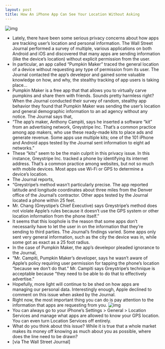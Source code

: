 ```yaml
---
layout: post
title: How An iPhone App Can See Your Location Without Asking
---
```

![img](http://media.idownloadblog.com/wp-content/uploads/2010/12/mapsdata-icon.png)
* Lately, there have been some serious privacy concerns about how apps are tracking user’s location and personal information. The Wall Street Journal performed a survey of multiple, various applications on both Android and iOS and discovered that many apps are sending information (like the device’s location) without explicit permission from the user.
* In particular, an app called “Pumpkin Maker” traced the general location of a device without requesting any type of permission from its user. The Journal contacted the app’s develepor and gained some valuable knowledge on how, and why, the stealthy tracking of app users is taking place…
* Pumpkin Maker is a free app that that allows you to virtually carve pumpkins and share them with friends. Sounds pretty harmless right? When the Journal conducted their survey of random, stealthy app behavior they found that Pumpkin Maker was sending the user’s location and general demographic information to an ad agency without any notice. The Journal says that,
* “The app’s maker, Anthony Campiti, says he inserted a software “kit” from an advertising network, Greystripe Inc. That’s a common practice among app makers, who use these ready-made kits to place ads and generate revenue. Some apps use multiple kits; one of the 101 iPhone and Android apps tested by the Journal sent information to eight ad networks.”
* These “kits” seem to be the main culprit in this privacy issue. In this instance, Greystripe Inc. tracked a phone by identifying its internet address. That’s a common practice among websites, but not so much with mobile devices. Most apps use Wi-Fi or GPS to determine a device’s location.
* The Journal reports,
* “Greystripe’s method wasn’t particularly precise. The app reported latitude and longitude coordinates about three miles from the Denver office of the Journal’s contractor. Other apps tested by the Journal located a phone within 25 feet.
* Mr. Chang (Greystipe’s Chief Executive) says Greystripe’s method does not violate Apple’s rules because it doesn’t use the GPS system or other location information from the phone itself.”
* It seems that this loophole is the reason that some apps don’t necessarily have to let the user in on the information that they’re sending to third parties. The Journal’s findings varied. Some apps only sent very general information, such as the city the device was in, while some got as exact as a 25 foot radius.
* In the case of Pumpkin Maker, the app’s develepor pleaded ignorance to the Journal,
* “Mr. Campiti, Pumpkin Maker’s developer, says he wasn’t aware of Apple’s policy requiring user permission for tapping the phone’s location “because we don’t do that.” Mr. Campiti says Greystripe’s technique is acceptable because “they need to be able to do that to effectively advertise.”
* Hopefully, more light will continue to be shed on how apps are managing our personal data. Interestingly enough, Apple declined to comment on this issue when asked by the Journal.
* Right now, the most important thing you can do is pay attention to the information that apps are requesting from you.
![img](http://media.idownloadblog.com/wp-content/uploads/2010/12/Facebook-Location.jpeg)
* You can always go to your iPhone’s Settings > General > Location Services and manage what apps are allowed to know your GPS location. You can even turn Location Services off entirely.
* What do you think about this issue? While it is true that a whole market makes its money off knowing as much about you as possible, where does the line need to be drawn?
* [via The Wall Street Journal]

